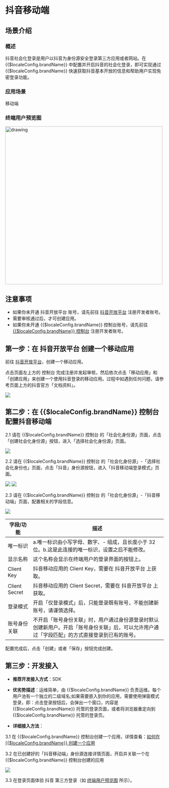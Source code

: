 # 抖音移动端

<LastUpdated/>

## 场景介绍

### 概述

抖音社会化登录是用户以抖音为身份源安全登录第三方应用或者网站。在 {{$localeConfig.brandName}} 中配置并开启抖音的社会化登录，即可实现通过 {{$localeConfig.brandName}} 快速获取抖音基本开放的信息和帮助用户实现免密登录功能。

### 应用场景

移动端

### 终端用户预览图

<img src="./images/douyin_1.png" alt="drawing" width="500"/>


## 注意事项

- 如果你未开通 抖音开放平台 账号，请先前往 [抖音开放平台](https://developer.open-douyin.com/) 注册开发者账号。
- 需要审核通过后，才可创建应用。
- 如果你未开通 {{$localeConfig.brandName}} 控制台账号，请先前往 [{{$localeConfig.brandName}} 控制台](https://authing.cn/) 注册开发者账号。


## 第一步：在 抖音开放平台 创建一个移动应用

前往 [抖音开放平台](https://developer.open-douyin.com/console?type=3)，创建一个移动应用。

点击页面左上方的 控制台 完成注册并发起审核，然后依次点击「移动应用」和「创建应用」来创建一个使用抖音登录的移动应用。过程中如遇到任何问题，请参考页面上方的抖音官方「文档资料」。

<img src="./images/douyin_2.png" >

## 第二步：在 {{$localeConfig.brandName}} 控制台配置抖音移动端

2.1 请在 {{$localeConfig.brandName}}  控制台 的「社会化身份源」页面，点击「创建社会化身份源」按钮，进入「选择社会化身份源」页面。

<img src="./images/douyin_3.png" >

2.2 请在  {{$localeConfig.brandName}}  控制台 的「社会化身份源」-「选择社会化身份也」页面，点击「抖音」身份源按钮，进入「抖音移动端登录模式」页面。

<img src="./images/douyin_4.png" >

<img src="./images/douyin_5.png" >

2.3 请在  {{$localeConfig.brandName}}  控制台 的「社会化身份源」-「抖音移动端」页面，配置相关的字段信息。

<img src="./images/douyin_6.png" >

| 字段/功能         | 描述                                                    |
|---------------|-------------------------------------------------------|
| 唯一标识          | a.唯一标识由小写字母、数字、- 组成，且长度小于 32 位。b.这是此连接的唯一标识，设置之后不能修改。 |
| 显示名称          | 这个名称会显示在终端用户的登录界面的按钮上。                                |
| Client Key    | 抖音移动应用的 Client Key，需要在 抖音开放平台 上获取。                    |
| Client Secret | 抖音移动应用的 Client Secret，需要在 抖音开放平台 上获取。                 |
| 登录模式          | 开启「仅登录模式」后，只能登录既有账号，不能创建新账号，请谨慎选择。                    |
| 账号身份关联 | 不开启「账号身份关联」时，用户通过身份源登录时默认创建新用户。开启「账号身份关联」后，可以允许用户通过「字段匹配」的方式直接登录到已有的账号。 |

配置完成后，点击「创建」或者「保存」按钮完成创建。

## 第三步：开发接入

- **推荐开发接入方式**：SDK

- **优劣势描述**：运维简单，由 {{$localeConfig.brandName}} 负责运维。每个用户池有一个独立的二级域名;如果需要嵌入到你的应用，需要使用弹窗模式登录，即：点击登录按钮后，会弹出一个窗口，内容是 {{$localeConfig.brandName}} 托管的登录页面，或者将浏览器重定向到 {{$localeConfig.brandName}} 托管的登录页。

- **详细接入方法**：
  

3.1 在 {{$localeConfig.brandName}} 控制台创建一个应用，详情查看：[如何在 {{$localeConfig.brandName}} 创建一个应用](/guides/app-new/create-app/create-app.md)

3.2 在已创建好的「抖音移动端」身份源连接详情页面，开启并关联一个在 {{$localeConfig.brandName}} 控制台创建的应用

<img src="./images/douyin_7.png" >

3.3 在登录页面体验 抖音 第三方登录（如 [终端用户预览图](#终端用户预览图) 所示）。
